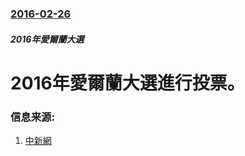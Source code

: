 ### [2016-02-26](/news/2016/02/26/index.md)

##### 2016年愛爾蘭大選
# 2016年愛爾蘭大選進行投票。 




### 信息来源:

1. [中新網](http://www.chinanews.com/gj/2016/02-29/7776764.shtml)
